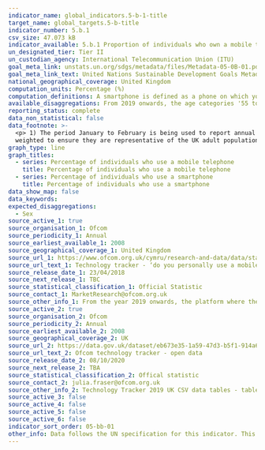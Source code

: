 ```yaml
---
indicator_name: global_indicators.5-b-1-title
target_name: global_targets.5-b-title
indicator_number: 5.b.1
csv_size: 47.073 kB
indicator_available: 5.b.1 Proportion of individuals who own a mobile telephone, by sex
un_designated_tier: Tier II
un_custodian_agency: International Telecommunication Union (ITU)
goal_meta_link: unstats.un.org/sdgs/metadata/files/Metadata-05-0B-01.pdf
goal_meta_link_text: United Nations Sustainable Development Goals Metadata (PDF 211 KB)
national_geographical_coverage: United Kingdom
computation_units: Percentage (%)
computation_definitions: A smartphone is defined as a phone on which you can easily access emails, download files and applications, as well as view websites and generally search the internet. 
available_disaggregations: From 2019 onwards, the age categories '55 to 64' and '65 and over' were combined and renamed '55 +'.
reporting_status: complete
data_non_statistical: false
data_footnote: >-
  <p> 1) The period January to February is being used to report annual data.</p><p> 2) The date on the X axis is the year at the start of the period.</p><p> 3) From 2019 onwards, the age categories '55 to 64' and '65 and over' were combined and renamed '55 +'.</p><p> 4) All data have been
  weighted to ensure they are representative of the UK adult population. </p>
graph_type: line
graph_titles:
  - series: Percentage of individuals who use a mobile telephone
    title: Percentage of individuals who use a mobile telephone
  - series: Percentage of individuals who use a smartphone
    title: Percentage of individuals who use a smartphone
data_show_map: false
data_keywords:
expected_disaggregations:
  - Sex
source_active_1: true
source_organisation_1: Ofcom
source_periodicity_1: Annual
source_earliest_available_1: 2008
source_geographical_coverage_1: United Kingdom
source_url_1: https://www.ofcom.org.uk/cymru/research-and-data/data/statistics/stats19
source_url_text_1: Technology tracker - ‘do you personally use a mobile phone?’ and ‘do you personally use a smartphone?’
source_release_date_1: 23/04/2018
source_next_release_1: TBC
source_statistical_classification_1: Official Statistic 
source_contact_1: MarketResearch@ofcom.org.uk
source_other_info_1: From the year 2019 onwards, the platform where the data are hosted/reported changed, therefore data for 2019 onwards can be accessed via the link under Source 2.
source_active_2: true
source_organisation_2: Ofcom
source_periodicity_2: Annual
source_earliest_available_2: 2008
source_geographical_coverage_2: UK
source_url_2: https://data.gov.uk/dataset/eb673e35-1a59-47d3-b5f1-914a67d85baf/technology-tracker
source_url_text_2: Ofcom technology tracker - open data
source_release_date_2: 08/10/2020
source_next_release_2: TBA
source_statistical_classification_2: Offical statistic
source_contact_2: julia.fraser@ofcom.org.uk
source_other_info_2: Technology Tracker 2019 UK CSV data tables - tables 28 and 30.
source_active_3: false
source_active_4: false
source_active_5: false
source_active_6: false
indicator_sort_order: 05-bb-01
other_info: Data follows the UN specification for this indicator. This indicator has been identified in collaboration with topic experts.
---
```

